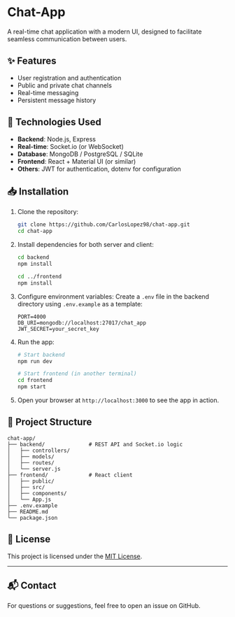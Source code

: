 # Chat-App

A real-time chat application with a modern UI, designed to facilitate seamless communication between users.

## ✨ Features

- User registration and authentication
- Public and private chat channels
- Real-time messaging
- Persistent message history

## 🚀 Technologies Used

- **Backend**: Node.js, Express
- **Real-time**: Socket.io (or WebSocket)
- **Database**: MongoDB / PostgreSQL / SQLite
- **Frontend**: React + Material UI (or similar)
- **Others**: JWT for authentication, dotenv for configuration

## 📥 Installation

1. Clone the repository:
   ```bash
   git clone https://github.com/CarlosLopez98/chat-app.git
   cd chat-app
   ```

2. Install dependencies for both server and client:
   ```bash
   cd backend
   npm install

   cd ../frontend
   npm install
   ```

3. Configure environment variables:
   Create a `.env` file in the backend directory using `.env.example` as a template:
   ```env
   PORT=4000
   DB_URI=mongodb://localhost:27017/chat_app
   JWT_SECRET=your_secret_key
   ```

4. Run the app:
   ```bash
   # Start backend
   npm run dev

   # Start frontend (in another terminal)
   cd frontend
   npm start
   ```

5. Open your browser at `http://localhost:3000` to see the app in action.

## 📁 Project Structure

```
chat-app/
├── backend/              # REST API and Socket.io logic
│   ├── controllers/
│   ├── models/
│   ├── routes/
│   └── server.js
├── frontend/             # React client
│   ├── public/
│   ├── src/
│   ├── components/
│   └── App.js
├── .env.example
├── README.md
└── package.json
```

## 📄 License

This project is licensed under the [MIT License](LICENSE).

---

## 📬 Contact

For questions or suggestions, feel free to open an issue on GitHub.
